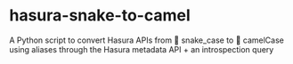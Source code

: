 # hasura-snake-to-camel
A Python script to convert Hasura APIs from 🐍 snake_case to 🐪 camelCase using aliases through the Hasura metadata API + an introspection query
